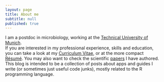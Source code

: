 ```yaml
---
layout: page
title: About me
subtitle: null
published: true
---
```



I am a postdoc in microbiology, working at the [Technical University of Munich](https://www.tum.de/).   
If you are interested in my professional experience, skills and education, you can take a look at my [Curriculum Vitae](https://angelovangel.github.io/cv), or at the more compact [Résumé](https://angelovangel.github.io/resume). You may also want to check the scientific [papers](https://www.ncbi.nlm.nih.gov/myncbi/browse/collection/9248015/?sort=date&direction=descending) I have authored.   
This blog is intended to be a collection of posts about apps and guides I write (or sometimes just useful code junks), mostly related to the R programming language.  
